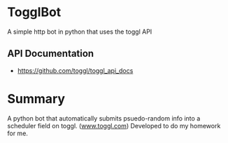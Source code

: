 # TogglBot
A simple http bot in python that uses the toggl API
## API Documentation
+ https://github.com/toggl/toggl_api_docs

# Summary
A python bot that automatically submits psuedo-random info into a scheduler field on toggl. (www.toggl.com)
Developed to do my homework for me.
